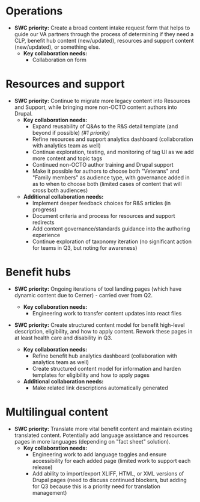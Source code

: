 # Operations

- **SWC priority:** Create a broad content intake request form that helps to guide our VA partners through the process of determining if they need a CLP, benefit hub content (new/updated), resources and support content (new/updated), or something else.
  - **Key collaboration needs:**
    - Collaboration on form
    
# Resources and support

- **SWC priority:** Continue to migrate more legacy content into Resources and Support, while bringing more non-OCTO content authors into Drupal.
  - **Key collaboration needs:** 
    - Expand reusability of Q&As to the R&S detail template (and beyond if possible) _(#1 priority)_
    - Refine resources and support analytics dashboard (collaboration with analytics team as well)
    - Continue exploration, testing, and monitoring of tag UI as we add more content and topic tags
    - Continued non-OCTO author training and Drupal support
    - Make it possible for authors to choose both "Veterans" and "Family members" as audience type, with governance added in as to when to choose both (limited cases of content that will cross both audiences)
  - **Additional collaboration needs:**
    - Implement deeper feedback choices for R&S articles (in progress)
    - Document criteria and process for resources and support redirects
    - Add content governance/standards guidance into the authoring experience
    - Continue exploration of taxonomy iteration (no significant action for teams in Q3, but noting for awareness)

# Benefit hubs

- **SWC priority:** Ongoing iterations of tool landing pages (which have dynamic content due to Cerner) - carried over from Q2.
  - **Key collaboration needs:**
    - Engineering work to transfer content updates into react files  

- **SWC priority:** Create structured content model for benefit high-level description, eligibility, and how to apply content. Rework these pages in at least health care and disability in Q3.
  - **Key collaboration needs:**
    - Refine benefit hub analytics dashboard (collaboration with analytics team as well)
    - Create structured content model for information and harden templates for eligibility and how to apply pages
  - **Additional collaboration needs:**
    - Make related link descriptions automatically generated 

# Multilingual content

- **SWC priority:** Translate more vital benefit content and maintain existing translated content. Potentially add language assistance and resources pages in more languages (depending on "fact sheet" solution).
  - **Key collaboration needs:**
    - Engineering work to add language toggles and ensure accessibility for each added page (limited work to support each release)
    - Add ability to import/export XLIFF, HTML, or XML versions of Drupal pages (need to discuss continued blockers, but adding for Q3 because this is a priority need for translation management)
